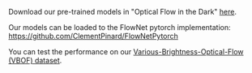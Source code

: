 Download our pre-trained models in "Optical Flow in the Dark" [here](https://drive.google.com/drive/folders/1q0Foiyta86T_8a4ecU9QktRHQF6LLnAa?usp=sharing).

Our models can be loaded to the FlowNet pytorch implementation: https://github.com/ClementPinard/FlowNetPytorch

You can test the performance on our [Various-Brightness-Optical-Flow (VBOF) dataset](https://github.com/mf-zhang/Optical-Flow-in-the-Dark/tree/main/VBOF%20dataset).
